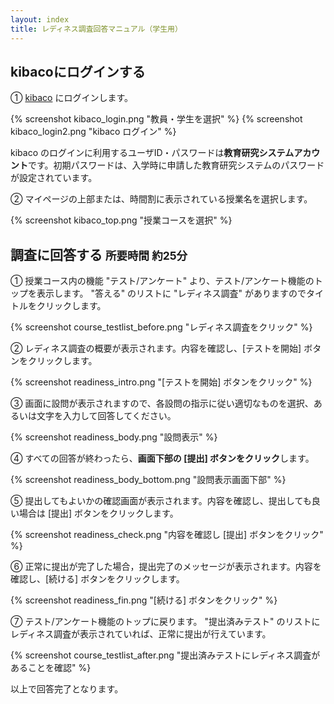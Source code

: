 ```yaml
---
layout: index
title: レディネス調査回答マニュアル（学生用）
---
```



## kibacoにログインする

&#9312; [kibaco](https://kibaco.tmu.ac.jp/) にログインします。

{% screenshot kibaco_login.png "教員・学生を選択" %}
{% screenshot kibaco_login2.png "kibaco ログイン" %}

<div class="alert alert-danger" role="alert">
<p>kibaco のログインに利用するユーザID・パスワードは<strong>教育研究システムアカウント</strong>です。初期パスワードは、入学時に申請した教育研究システムのパスワードが設定されています。</p>
</div>

&#9313; マイページの上部または、時間割に表示されている授業名を選択します。

{% screenshot kibaco_top.png "授業コースを選択" %}


## 調査に回答する <small>所要時間 約25分</small>

&#9312; 授業コース内の機能 "テスト/アンケート" より、テスト/アンケート機能のトップを表示します。
"答える" のリストに "レディネス調査" がありますのでタイトルをクリックします。

{% screenshot course_testlist_before.png "レディネス調査をクリック" %}

&#9313; レディネス調査の概要が表示されます。内容を確認し、[テストを開始] ボタンをクリックします。

{% screenshot readiness_intro.png "[テストを開始] ボタンをクリック" %}

&#9314; 画面に設問が表示されますので、各設問の指示に従い適切なものを選択、あるいは文字を入力して回答してください。

{% screenshot readiness_body.png "設問表示" %}

&#9315; すべての回答が終わったら、**画面下部の [提出] ボタンをクリック**します。

{% screenshot readiness_body_bottom.png "設問表示画面下部" %}

&#9316; 提出してもよいかの確認画面が表示されます。内容を確認し、提出しても良い場合は [提出] ボタンをクリックします。

{% screenshot readiness_check.png "内容を確認し [提出] ボタンをクリック" %}

&#9317; 正常に提出が完了した場合，提出完了のメッセージが表示されます。内容を確認し、[続ける] ボタンをクリックします。

{% screenshot readiness_fin.png "[続ける] ボタンをクリック" %}

&#9318; テスト/アンケート機能のトップに戻ります。
"提出済みテスト" のリストにレディネス調査が表示されていれば、正常に提出が行えています。

{% screenshot course_testlist_after.png "提出済みテストにレディネス調査があることを確認" %}

以上で回答完了となります。

